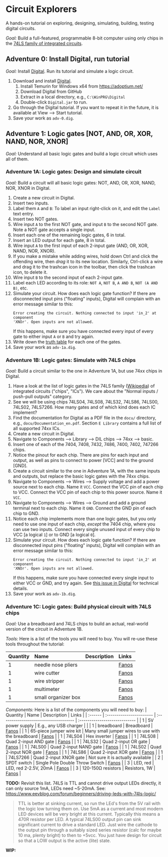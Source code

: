 # Circuit Explorers

A hands-on tutorial on exploring, designing, simulating, building, testing
digital circuits.

*Goal:* Build a full-featured, programmable 8-bit computer using only chips
in the [74LS family of integrated circuits](https://en.wikipedia.org/wiki/List_of_7400-series_integrated_circuits).


## Adventure 0: Install Digital, run tutorial

*Goal:* Install [Digital](https://github.com/hneemann/Digital).
Run its tutorial and simulate a logic circuit.

1. Download and install [Digital](https://github.com/hneemann/Digital).
   1. Install Temurin for Windows x64 from https://adoptium.net/
   1. Download Digital from GitHub
   1. Extract in a local directory, e.g., `C:\WinPRG\Digital`
   1. Double-click `Digital.jar` to run.
1. Go through the Digital tutorial. If you want to repeat it in the future,
   it is available at View --> Start tutorial.
1. Save your work as `adv-0.dig`.


## Adventure 1: Logic gates [NOT, AND, OR, XOR, NAND, NOR, XNOR]

*Goal:* Understand all basic logic gates and build a logic circuit which uses
all of them.


### Adventure 1A: Logic gates: Design and simulate circuit

*Goal:* Build a circuit will all basic logic gates: NOT, AND, OR, XOR, NAND,
NOR, XNOR in Digital.

1. Create a new circuit in Digital.
1. Insert two inputs.
1. Label them `A` and `B`: To label an input right-click on it, and edit the
   `Label` text entry.
1. Insert two NOT gates.
1. Wire input `A` to the first NOT gate, and input `B` to the second NOT gate.
   Note a NOT gate accepts a single input.
1. Insert each one of the remaining logic gates, 6 in total.
1. Insert an LED output for each gate, 8 in total.
1. Wire input `A` to the first input of each 2-input gate (AND, OR, XOR, NAND,
   NOR, XNOR).
1. If you make a mistake while adding wires, hold down Ctrl and click the
   offending wire, then *drag* it to its new location. Similarly, Ctrl-click a
   wire and drag it to the trashcan icon in the toolbar, then click the
   trashcan icon, to delete it.
1. Wire input `B` to the second input of each 2-input gate.
1. Label each LED according to its role: `NOT A`, `NOT B`, `A AND B`, `NOT (A
   AND B)`, etc.
1. Simulate your circuit. How does each logic gate function?
   If there are disconnected input pins ("floating" inputs), Digital will
   complain with an error message similar to this:
   ```
   Error creating the circuit. Nothing connected to input 'in_2' at component
   'XNOr'. Open inputs are not allowed.
   ```
   If this happens, make sure you have connected every input of every gate to either
   input `A` or `B` and try again.
1. Write down the [truth table](https://www.geeksforgeeks.org/logic-gates/) for
   each one of the gates.
1. Save your work as `adv-1a.dig`.


### Adventure 1B: Logic gates: Simulate with 74LS chips

*Goal:* Build a circuit similar to the one in Adventure 1A, but use 74xx chips
in Digital.

1. Have a look at the list of logic gates in the 74LS family
   ([Wikipedia](https://en.wikipedia.org/wiki/List_of_7400-series_integrated_circuits#Logic_gates))
   of integrated circuits ("chips", "ICs"). We care about the "Normal inputs /
   push-pull outputs" category.
1. See we will be using chips 74LS04, 74LS08, 74LS32, 74LS86, 74LS00, 74LS02, 74LS7266.
   How many gates and of which kind does each IC implement?
1. Find the documentation for Digital as a PDF file in the `docu/` directory,
   e.g., `docu/Documentation_en.pdf`. Section `E Library` contains a full list
   of all supported 74xx ICs.
1. Create a new circuit in Digital.
1. Navigate to Components --> Library --> DIL chips --> 74xx --> basic.
1. Insert one of each of the 7404, 7408, 7432, 7486, 7400, 7402, 747266 chips.
1. Notice the pinout for each chip. There are pins for each input and output, as well
   as pins to connect to power [VCC] and to the ground [GND].
1. Create a circuit similar to the one in Adventure 1A, with the same inputs and outputs,
   but replace the basic logic gates with the 74xx chips.
1. Navigate to Components --> Wires --> Supply voltage and add a power source next to each chip.
   Name it `VCC`. Connect the VCC pin of each chip to VCC.
   Connect the VCC pin of each chip to this power source. Name it `VCC`.
1. Navigate to Components --> Wires --> Ground and add a ground terminal next to each chip.
   Name it `GND`. Connect the GND pin of each chip to GND.
1. Notice each chip implements more than one logic gates, but you only need to use one
   input of each chip, *except* the 7404 chip, where you can use two inputs. Connect every single
   unused input of every chip to VCC [a logical `1`] or to GND [a logical `0`].
1. Simulate your circuit. How does each logic gate function?
   If there are disconnected input pins ("floating" inputs), Digital will
   complain with an error message similar to this:
   ```
   Error creating the circuit. Nothing connected to input 'in_2' at component
   'XNOr'. Open inputs are not allowed.
   ```
   If this happens, make sure you have connected every single input to either VCC or GND,
   and try again. See [this issue in Digital](https://github.com/hneemann/Digital/issues/36)
   for technical details.
1. Save your work as `adv-1b.dig`.


### Adventure 1C: Logic gates: Build physical circuit with 74LS chips

*Goal:* Use a breadboard and 74LS chips to build an actual, real-world version of
the circuit in Adventure 1B.

*Tools:* Here is a list of the tools you will need to buy. You will re-use
these tools throughout the tutorial:

| Quantity | Name                      | Description                           | Links                         |
| :------  | :-----------------------  | :------------------------------------ | :---------------------------- |
| 1        | needle nose pliers        |                                       | [Fanos](https://www.fanos.gr/%CE%B5%CF%81%CE%B3%CE%B1%CE%BB%CE%B5%CE%AF%CE%B1/%CE%BC%CF%85%CF%84%CE%BF%CF%84%CF%83%CE%B9%CE%BC%CF%80%CE%B9%CE%B4%CE%B1-%CF%80%CE%B5%CE%BD%CF%83%CE%B5%CF%82/%CE%BC%CF%85%CF%84%CE%BF%CF%84%CF%83%CE%AF%CE%BC%CF%80%CE%B9%CE%B4%CE%BF-%CE%BC%CE%B1%CE%BA%CF%81%CF%8D-pn2007-piergiacomi.html) |
| 1        | wire cutter               |                                       | [Fanos](https://www.fanos.gr/%CE%B5%CF%81%CE%B3%CE%B1%CE%BB%CE%B5%CE%AF%CE%B1/%CE%BA%CF%8C%CF%86%CF%84%CE%B5%CF%82/%CE%BA%CF%8C%CF%86%CF%84%CE%B7%CF%82-%CF%80%CE%BB%CE%AC%CE%B3%CE%B9%CE%BF%CF%82-tre03nb-piergiacomi.html) |
| 1        | wire stripper             |                                       | [Fanos](https://www.fanos.gr/%CE%B5%CF%81%CE%B3%CE%B1%CE%BB%CE%B5%CE%AF%CE%B1/%CE%B1%CF%80%CE%BF%CE%B3%CF%85%CE%BC%CE%BD%CF%89%CF%84%CE%AD%CF%82/%CE%B1%CF%80%CE%BF%CE%B3%CF%85%CE%BC%CE%BD%CF%89%CF%84%CE%AE%CF%82-yy-78318.html) |
| 1        | multimeter                |                                       | [Fanos](https://www.fanos.gr/%CE%B5%CF%81%CE%B3%CE%B1%CE%BB%CE%B5%CE%AF%CE%B1/%CF%8C%CF%81%CE%B3%CE%B1%CE%BD%CE%B1-%CE%BC%CE%AD%CF%84%CF%81%CE%B7%CF%83%CE%B7%CF%82/%CF%80%CE%BF%CE%BB%CF%8D%CE%BC%CE%B5%CF%84%CF%81%CE%B1/%CF%88%CE%B7%CF%86%CE%B9%CE%B1%CE%BA%CE%AC-dvm/%CF%88%CE%B7%CF%86%CE%B9%CE%B1%CE%BA%CF%8C-%CF%80%CE%BF%CE%BB%CF%8D%CE%BC%CE%B5%CF%84%CF%81%CE%BF-uni-t-ut39c.html) |
| 1        | small organizer box       |                                       | [Fanos](https://www.fanos.gr/%CE%BA%CE%BF%CF%85%CF%84%CE%B9%CE%AC-%CE%B1%CF%80%CE%BF%CE%B8%CE%AE%CE%BA%CE%B5%CF%85%CF%83%CE%B7%CF%82-%CE%BA%CE%B1%CE%B9-%CE%BA%CE%B1%CF%84%CE%B1%CF%83%CE%BA%CE%B5%CF%85%CF%8E%CE%BD/%CE%BA%CE%BF%CF%85%CF%84%CE%B9%CE%AC-%CE%B1%CF%80%CE%BF%CE%B8%CE%AE%CE%BA%CE%B5%CF%85%CF%83%CE%B7%CF%82/%CE%BA%CE%BF%CF%85%CF%84%CE%B9-%CE%B1%CF%80%CE%BF%CE%B8%CE%B7%CE%BA%CE%B5%CF%85%CF%83%CE%B7%CF%83-76x61x21-903133s-t-proskit.html) |

*Components:* Here is a list of the components you will need to buy:
| Quantity | Name                      | Description                           | Links                         |
| :------  | :-----------------------  | :------------------------------------ | :---------------------------- |
| 1        | 5V power supply           | E.g., any USB charger                 |                               |
| 1        | breadboard                | Breadboard                            | [Fanos](https://www.fanos.gr/en-gb/electronic-components/boards-testing-boards/solderless-breadboard-mb-102.html) |
| 1        | 65-piece jumper wire kit  | Many small jumper wires to use with the breadboard | [Fanos](https://www.fanos.gr/en-gb/electronic-components/jumpers-pinheaders/65pcs-flexible-breadboard-jumper-wires.html) |
| 1        | 74LS04                    | Hex inverter                          | [Fanos](https://www.fanos.gr/en-gb/semiconductors/circuit-chips/gate-ls/74ls04.html) |
| 1        | 74LS08                    | Quad 2-input AND gate                 | [Fanos](https://www.fanos.gr/en-gb/semiconductors/circuit-chips/gate-ls/74ls08.html) |
| 1        | 74LS32                    | Quad 2-input OR gate                  | [Fanos](https://www.fanos.gr/en-gb/semiconductors/circuit-chips/gate-ls/74ls32.html) |
| 1        | 74LS00                    | Quad 2-input NAND gate                | [Fanos](https://www.fanos.gr/en-gb/semiconductors/circuit-chips/gate-ls/74ls00.html) |
| 1        | 74LS02                    | Quad 2-input NOR gate                 | [Fanos](https://www.fanos.gr/en-gb/semiconductors/circuit-chips/gate-ls/74ls02.html) |
| 1        | 74LS86                    | Quad 2-input XOR gate                 | [Fanos](https://www.fanos.gr/en-gb/semiconductors/circuit-chips/gate-ls/74ls86.html) |
| 1        | 74LS7266                  | Quad 2-input XNOR gate                | Not sure it is actually available |
| 2        | SPDT switch               | Single Pole Double Throw Switch       | [Fanos](https://www.fanos.gr/en-gb/switches/slide-switch/slide-switch-on-on-spdt-12d01.html) |
| 3        | LED, red                  | LED, red 2-2.5V, 20mA                 | [Fanos](https://www.fanos.gr/%CF%80%CE%B7%CE%B3%CE%AD%CF%82-%CF%86%CF%89%CF%84%CE%B9%CF%83%CE%BC%CE%BF%CF%8D/led/10mm/led-10mm-%CE%BA%CF%8C%CE%BA%CE%BA%CE%B9%CE%BD%CE%BF%CF%85-%CF%87%CF%81%CF%8E%CE%BC%CE%B1%CF%84%CE%BF%CF%82-l813id-40-150mcd-html) |
| 3        | 120-150Ω resistors        | Resistors, 1W                         | [Fanos](https://www.fanos.gr/%CE%B7%CE%BB%CE%B5%CE%BA%CF%84%CF%81%CE%BF%CE%BD%CE%B9%CE%BA%CE%B1-%CE%B5%CE%BE%CE%B1%CF%81%CF%84%CE%B7%CE%BC%CE%B1%CF%84%CE%B1/%CE%91%CE%BD%CF%84%CE%B9%CF%83%CF%84%CE%AC%CF%83%CE%B5%CE%B9%CF%82,%20antistaseis,%20%CE%B1%CE%BD%CF%84%CE%B9%CF%83%CF%84%CE%B1%CF%83%CE%B7,%20antistasi/%CE%B1%CE%BD%CF%84%CE%B9%CF%83%CF%84%CE%B1%CF%83%CE%B7-1W/%CE%B1%CE%BD%CF%84%CE%AF%CF%83%CF%84%CE%B1%CF%83%CE%B7-120-%CF%89-1w.html) |

**TODO:** Revisit this list. 74LS is TTL and cannot drive output LEDs directly,
it can only source 1mA, LEDs need ~5-20mA.
See:
https://www.eevblog.com/forum/beginners/driving-leds-with-74ls-logic/
> TTL is better at sinking current, so run the LEd's from the 5V rail with the logic low turning them on. Use 5mA as a current and most modern LED devices will be very bright at this current. Typically this means a 470R resistor per LED.
> A typical 74LS00 output pin can sink significant current to drive a standard LED. Just wire the cathode to the output pin through a suitably sized series resistor (calc for maybe 10 ma, plenty bright) to then to +5vcc. You just have design for circuit so that a LOW  output is the active (lite) state.

**WIP:**

<!-- IDEAS FOR NEXT ADVENTURES

## Adventure: Control an LED with a pushbutton / switch: https://www.sparkfun.com/tutorials/219, https://www.youtube.com/watch?v=zhaX7Im2gTw&list=PLsAJMThMEUtpbjd5ulXTbUwijF1nJkjd_

## Adventure: 4-bit 7-seg display controller [combinatorial, then 74LS chips]

## Adventure: Full 4-bit adder [combinatorial, then 74LS chips]

## Adventure: Full 4-bit adder [combinatorial, then 74LS chips, 7-seg display]

## Adventure: Full 8-bit adder

## Adventure: Subtract 8-bit numbers

## Adventure: Multiply 8-bit numbers

## Adventure: Divide 8-bit numbers

## Adventure: 4:1 1-bit multiplexer

## Adventure: 1:4 1-bit demultiplexer

## Adventure: Full 8-bit ALU

## Adventure: 555-based clock

## Adventure: Digital die with LEDs

## Adventure: Create an 8-bit register

## Adventure: 32KB memory?

## Adventure: connect via USB [USB-to-TTL FTDI / PL2303, e.g., https://www.fanos.gr/en-gb/circuit-boards-arduino/circuit-boards/ft232rl-ftdi-usb-to-ttl-serial-module.html or https://www.hellasdigital.gr/electronics/prototyping/adapters/usb-to-ttl-4-pin-wire/

-->
